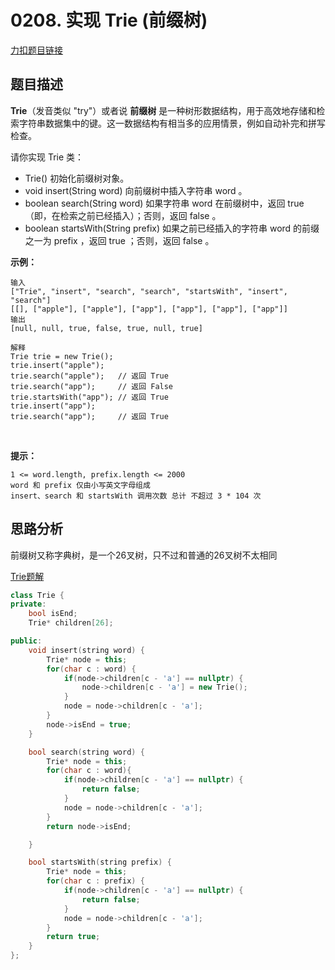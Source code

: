<p id="实现前缀树"></p>

# 0208. 实现 Trie (前缀树)  

[力扣题目链接](https://leetcode-cn.com/problems/implement-trie-prefix-tree/)  



## 题目描述  

**Trie**（发音类似 "try"）或者说 **前缀树** 是一种树形数据结构，用于高效地存储和检索字符串数据集中的键。这一数据结构有相当多的应用情景，例如自动补完和拼写检查。

请你实现 Trie 类：

* Trie() 初始化前缀树对象。
* void insert(String word) 向前缀树中插入字符串 word 。
* boolean search(String word) 如果字符串 word 在前缀树中，返回 true（即，在检索之前已经插入）；否则，返回 false 。
* boolean startsWith(String prefix) 如果之前已经插入的字符串 word 的前缀之一为 prefix ，返回 true ；否则，返回 false 。
 

**示例：**

    输入
    ["Trie", "insert", "search", "search", "startsWith", "insert", "search"]
    [[], ["apple"], ["apple"], ["app"], ["app"], ["app"], ["app"]]
    输出
    [null, null, true, false, true, null, true]

    解释
    Trie trie = new Trie();
    trie.insert("apple");
    trie.search("apple");   // 返回 True
    trie.search("app");     // 返回 False
    trie.startsWith("app"); // 返回 True
    trie.insert("app");
    trie.search("app");     // 返回 True
 

**提示：**

    1 <= word.length, prefix.length <= 2000
    word 和 prefix 仅由小写英文字母组成
    insert、search 和 startsWith 调用次数 总计 不超过 3 * 104 次


## 思路分析  

前缀树又称字典树，是一个26叉树，只不过和普通的26叉树不太相同 

[Trie题解](https://leetcode-cn.com/problems/implement-trie-prefix-tree/solution/trie-tree-de-shi-xian-gua-he-chu-xue-zhe-by-huwt/)  

```cpp
class Trie {
private:
    bool isEnd;
    Trie* children[26];

public:
    void insert(string word) {
        Trie* node = this;
        for(char c : word) {
            if(node->children[c - 'a'] == nullptr) {
                node->children[c - 'a'] = new Trie();
            }
            node = node->children[c - 'a'];
        }
        node->isEnd = true;
    }

    bool search(string word) {
        Trie* node = this;
        for(char c : word){
            if(node->children[c - 'a'] == nullptr) {
                return false;
            }
            node = node->children[c - 'a'];
        }
        return node->isEnd;

    }

    bool startsWith(string prefix) {
        Trie* node = this;
        for(char c : prefix) {
            if(node->children[c - 'a'] == nullptr) {
                return false; 
            }
            node = node->children[c - 'a'];
        }
        return true;
    }
};
```
